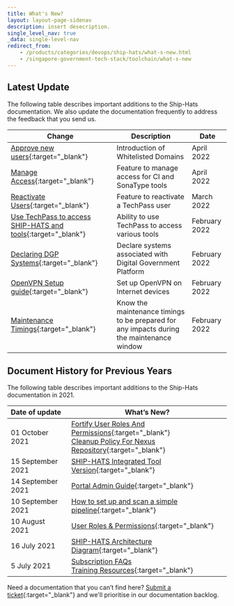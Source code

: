 ```yaml
---
title: What's New?
layout: layout-page-sidenav
description: insert desecription.
single_level_nav: true
_data: single-level-nav
redirect_from:
    - /products/categories/devops/ship-hats/what-s-new.html
    - /singapore-government-tech-stack/toolchain/what-s-new
---
```


## Latest Update

The following table describes important additions to the Ship-Hats documentation. We also update the documentation frequently to address the feedback that you send us.

| Change | Description | Date |
| --- | --- | --- |  
| [Approve new users](https://docs.developer.tech.gov.sg/docs/ship-hats-documentation/#/portal-guide/manage-users?id=approve-new-users){:target="_blank"} | Introduction of Whitelisted Domains | April 2022 |  
| [Manage Access](https://docs.developer.tech.gov.sg/docs/ship-hats-documentation/#/portal-guide/manage-users?id=manage-access){:target="_blank"} | Feature to manage access for CI and SonaType tools | April 2022 |  
| [Reactivate Users](https://docs.developer.tech.gov.sg/docs/ship-hats-documentation/#/portal-guide/manage-users?id=reactivate-users){:target="_blank"} | Feature to reactivate a TechPass user | March 2022  |  
| [Use TechPass to access SHIP-HATS and tools](https://docs.developer.tech.gov.sg/docs/ship-hats-documentation/#/use-techpass-to-access-ship-hats-and-tools){:target="_blank"} | Ability to use TechPass to access various tools | February 2022 |   
| [Declaring DGP Systems](https://docs.developer.tech.gov.sg/docs/ship-hats-documentation/#/portal-guide/declaring-dgp-systems){:target="_blank"} | Declare systems associated with Digital Government Platform | February 2022 |  
| [OpenVPN Setup guide](https://docs.developer.tech.gov.sg/docs/ship-hats-documentation/#/get-started/openvpn-guide){:target="_blank"} | Set up OpenVPN on Internet devices  | February 2022 | 
| [Maintenance Timings](https://docs.developer.tech.gov.sg/docs/ship-hats-documentation/#/maintenance-timing){:target="_blank"} | Know the maintenance timings to be prepared for any impacts during the maintenance window | February 2022 |  


## Document History for Previous Years

The following table describes important additions to the Ship-Hats documentation in 2021<!-- and earlier years-->.
 
| Date of update |                                         What’s New?                                       |  
| :------------- | ----------------------------------------------------------------------------------------- | 
| 01 October 2021 | [Fortify User Roles And Permissions](https://docs.developer.tech.gov.sg/docs/ship-hats-documentation/#/get-started/fortify-user-roles-and-permissions){:target="_blank"}<br /> [Cleanup Policy For Nexus Repository](https://docs.developer.tech.gov.sg/docs/ship-hats-documentation/#/ship-hats-cleanup-policy-for-nexus-repository){:target="_blank"} | 
| 15 September 2021      | [SHIP-HATS Integrated Tool Version](https://docs.developer.tech.gov.sg/docs/ship-hats-documentation/#/get-started/ship-hats-integrated-tools-version){:target="_blank"}<br /> |
| 14 September 2021      | [Portal Admin Guide](https://docs.developer.tech.gov.sg/docs/ship-hats-documentation/#/portal-guide/overview-of-ship-hats-portal){:target="_blank"}<br /> | 
| 10 September 2021      | [How to set up and scan a simple pipeline](https://docs.developer.tech.gov.sg/docs/ship-hats-documentation/#/how-to-setup-and-scan-sample-pipeline){:target="_blank"}<br /> |
| 10 August 2021      | [User Roles & Permissions](https://docs.developer.gov.sg/docs/ship-hats-documentation/#/user-roles-permissions){:target="_blank"}<br /> | 
| 16 July 2021      | [SHIP-HATS Architecture Diagram](https://docs.developer.gov.sg/docs/ship-hats-documentation/#/architecture-diagram){:target="_blank"}<br /> |  | 
| 5 July 2021      | [Subscription FAQs](./subscription)<br /> [Training Resources](./training-resources){:target="_blank"} |   |

                

Need a documentation that you can’t find here? [Submit a ticket](./ship-hats-enquiries){:target="_blank"} and we'll prioritise in our documentation backlog.   

